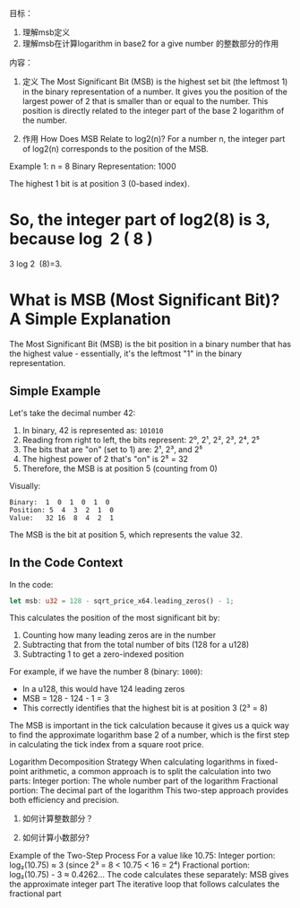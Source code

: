 目标：
1. 理解msb定义
2. 理解msb在计算logarithm in base2 for a give number 的整数部分的作用


内容：
1. 定义
The Most Significant Bit (MSB) is the highest set bit (the leftmost 1) in the binary representation of a number. It gives you the position of the largest power of 2 that is smaller than or equal to the number. This position is directly related to the integer part of the base 2 logarithm of the number.

2. 作用
How Does MSB Relate to log2(n)?
For a number n, the integer part of log2(n) corresponds to the position of the MSB.

Example 1: n = 8
Binary Representation: 1000

The highest 1 bit is at position 3 (0-based index).

So, the integer part of log2(8) is 3, because 
log
⁡
2
(
8
)
=
3
log 
2
​
 (8)=3.






# What is MSB (Most Significant Bit)? A Simple Explanation

The Most Significant Bit (MSB) is the bit position in a binary number that has the highest value - essentially, it's the leftmost "1" in the binary representation.

## Simple Example

Let's take the decimal number 42:

1. In binary, 42 is represented as: `101010`
2. Reading from right to left, the bits represent: 2⁰, 2¹, 2², 2³, 2⁴, 2⁵
3. The bits that are "on" (set to 1) are: 2¹, 2³, and 2⁵
4. The highest power of 2 that's "on" is 2⁵ = 32
5. Therefore, the MSB is at position 5 (counting from 0)

Visually:
```
Binary:  1  0  1  0  1  0
Position: 5  4  3  2  1  0
Value:   32 16  8  4  2  1
```

The MSB is the bit at position 5, which represents the value 32.

## In the Code Context

In the code:
```rust
let msb: u32 = 128 - sqrt_price_x64.leading_zeros() - 1;
```

This calculates the position of the most significant bit by:
1. Counting how many leading zeros are in the number
2. Subtracting that from the total number of bits (128 for a u128)
3. Subtracting 1 to get a zero-indexed position

For example, if we have the number 8 (binary: `1000`):
- In a u128, this would have 124 leading zeros
- MSB = 128 - 124 - 1 = 3
- This correctly identifies that the highest bit is at position 3 (2³ = 8)

The MSB is important in the tick calculation because it gives us a quick way to find the approximate logarithm base 2 of a number, which is the first step in calculating the tick index from a square root price.




Logarithm Decomposition Strategy
When calculating logarithms in fixed-point arithmetic, a common approach is to split the calculation into two parts:
Integer portion: The whole number part of the logarithm
Fractional portion: The decimal part of the logarithm
This two-step approach provides both efficiency and precision.
1. 如何计算整数部分？

2. 如何计算小数部分?

Example of the Two-Step Process
For a value like 10.75:
Integer portion: log₂(10.75) ≈ 3 (since 2³ = 8 < 10.75 < 16 = 2⁴)
Fractional portion: log₂(10.75) - 3 ≈ 0.4262...
The code calculates these separately:
MSB gives the approximate integer part
The iterative loop that follows calculates the fractional part




